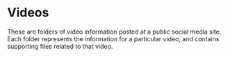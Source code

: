 # Videos

These are folders of video information posted at a public social media site.
Each folder represents the information for a particular video, and contains supporting files related to that video.
